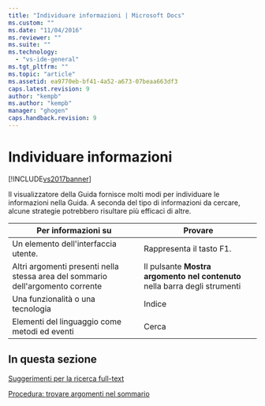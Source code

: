 ```yaml
---
title: "Individuare informazioni | Microsoft Docs"
ms.custom: ""
ms.date: "11/04/2016"
ms.reviewer: ""
ms.suite: ""
ms.technology: 
  - "vs-ide-general"
ms.tgt_pltfrm: ""
ms.topic: "article"
ms.assetid: ea9770eb-bf41-4a52-a673-07beaa663df3
caps.latest.revision: 9
author: "kempb"
ms.author: "kempb"
manager: "ghogen"
caps.handback.revision: 9
---
```

# Individuare informazioni
[!INCLUDE[vs2017banner](../code-quality/includes/vs2017banner.md)]

Il visualizzatore della Guida fornisce molti modi per individuare le informazioni nella Guida.  A seconda del tipo di informazioni da cercare, alcune strategie potrebbero risultare più efficaci di altre.  
  
|Per informazioni su|Provare|  
|-------------------------|-------------|  
|Un elemento dell'interfaccia utente.|Rappresenta il tasto F1.|  
|Altri argomenti presenti nella stessa area del sommario dell'argomento corrente|Il pulsante **Mostra argomento nel contenuto** nella barra degli strumenti|  
|Una funzionalità o una tecnologia|Indice|  
|Elementi del linguaggio come metodi ed eventi|Cerca|  
  
## In questa sezione  
 [Suggerimenti per la ricerca full\-text](../ide/full-text-search-tips.md)  
  
 [Procedura: trovare argomenti nel sommario](../ide/how-to-find-topics-in-the-table-of-contents.md)